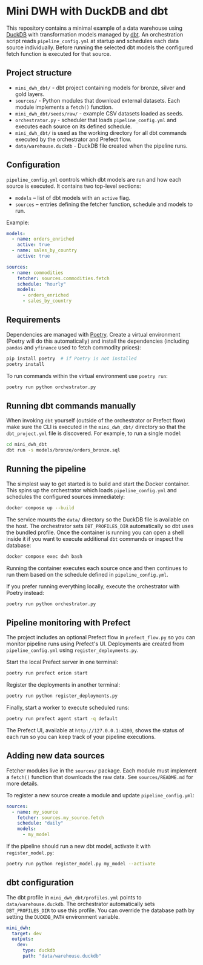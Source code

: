 # Mini DWH with DuckDB and dbt

This repository contains a minimal example of a data warehouse using
[DuckDB](https://duckdb.org/) with transformation models managed by
[dbt](https://www.getdbt.com/). An orchestration script reads
`pipeline_config.yml` at startup and schedules each data source
individually. Before running the selected dbt models the configured fetch
function is executed for that source.

## Project structure

- `mini_dwh_dbt/` - dbt project containing models for bronze, silver and
  gold layers.
- `sources/` - Python modules that download external datasets. Each module
  implements a `fetch()` function.
- `mini_dwh_dbt/seeds/raw/` - example CSV datasets loaded as seeds.
- `orchestrator.py` - scheduler that loads `pipeline_config.yml` and
  executes each source on its defined schedule.
- `mini_dwh_dbt/` is used as the working directory for all dbt commands
  executed by the orchestrator and Prefect flow.
- `data/warehouse.duckdb` - DuckDB file created when the pipeline runs.

## Configuration

`pipeline_config.yml` controls which dbt models are run and how each source is executed. It contains two top-level sections:

- `models` – list of dbt models with an `active` flag.
- `sources` – entries defining the fetcher function, schedule and models to run.

Example:

```yaml
models:
  - name: orders_enriched
    active: true
  - name: sales_by_country
    active: true

sources:
  - name: commodities
    fetcher: sources.commodities.fetch
    schedule: "hourly"
    models:
      - orders_enriched
      - sales_by_country
```
## Requirements

Dependencies are managed with [Poetry](https://python-poetry.org/). Create a
virtual environment (Poetry will do this automatically) and install the
dependencies (including `pandas` and `yfinance` used to fetch commodity
prices):

```bash
pip install poetry  # if Poetry is not installed
poetry install
```

To run commands within the virtual environment use `poetry run`:


```bash
poetry run python orchestrator.py
```

## Running dbt commands manually

When invoking `dbt` yourself (outside of the orchestrator or Prefect flow)
make sure the CLI is executed in the `mini_dwh_dbt/` directory so that the
`dbt_project.yml` file is discovered. For example, to run a single model:

```bash
cd mini_dwh_dbt
dbt run -s models/bronze/orders_bronze.sql
```

## Running the pipeline

The simplest way to get started is to build and start the Docker
container. This spins up the orchestrator which loads
`pipeline_config.yml` and schedules the configured sources immediately:

```bash
docker compose up --build
```

The service mounts the `data/` directory so the DuckDB file is available on
the host. The orchestrator sets `DBT_PROFILES_DIR` automatically so dbt uses
the bundled profile. Once the container is running you can open a shell inside it if
you want to execute additional `dbt` commands or inspect the database:

```bash
docker compose exec dwh bash
```

Running the container executes each source once and then continues to run
them based on the schedule defined in `pipeline_config.yml`.

If you prefer running everything locally, execute the orchestrator with
Poetry instead:

```bash
poetry run python orchestrator.py
```

## Pipeline monitoring with Prefect

The project includes an optional Prefect flow in `prefect_flow.py` so you
can monitor pipeline runs using Prefect's UI. Deployments are created from
`pipeline_config.yml` using `register_deployments.py`.

Start the local Prefect server in one terminal:

```bash
poetry run prefect orion start
```

Register the deployments in another terminal:

```bash
poetry run python register_deployments.py
```

Finally, start a worker to execute scheduled runs:

```bash
poetry run prefect agent start -q default
```

The Prefect UI, available at `http://127.0.0.1:4200`, shows the status of
each run so you can keep track of your pipeline executions.

## Adding new data sources

Fetcher modules live in the `sources/` package. Each module must implement a
`fetch()` function that downloads the raw data. See `sources/README.md` for
more details.

To register a new source create a module and update `pipeline_config.yml`:

```yaml
sources:
  - name: my_source
    fetcher: sources.my_source.fetch
    schedule: "daily"
    models:
      - my_model
```

If the pipeline should run a new dbt model, activate it with `register_model.py`:

```bash
poetry run python register_model.py my_model --activate
```

## dbt configuration

The dbt profile in `mini_dwh_dbt/profiles.yml` points to
`data/warehouse.duckdb`. The orchestrator automatically sets
`DBT_PROFILES_DIR` to use this profile. You can override the database path by
setting the `DUCKDB_PATH` environment variable.

```yaml
mini_dwh:
  target: dev
  outputs:
    dev:
      type: duckdb
      path: "data/warehouse.duckdb"
```
